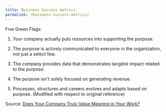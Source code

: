 ```yaml
---
title: Business Success metrics
permalink: /business-success-metrics/
---
```


Five Green Flags:

1. Your company actually puts resources into supporting the purpose.

3. The purpose is actively communicated to everyone in the organization, not just a select few.

5. The company provides data that demonstrates tangible impact related to the purpose.

7. The purpose isn't solely focused on generating revenue.

9. Processes, structures and careers evolves and adapts based on purpose. (Modified with respect to original reference)

Source: [Does Your Company Truly Value Meaning in Your Work?](https://www.linkedin.com/pulse/does-your-company-truly-value-meaning-work-simon-sinek-ywhqc/)
